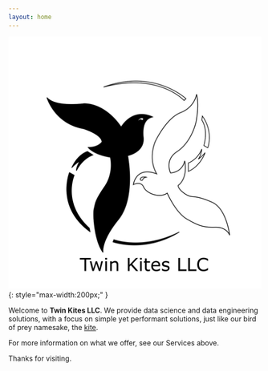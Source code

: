 ```yaml
---
layout: home
---
```


![Twin Kites LLC Logo](assets/images/logo.png){: style="max-width:200px;" }

Welcome to **Twin Kites LLC**. We provide data science and data engineering solutions, with a focus on simple yet performant solutions, just like our bird of prey namesake, the [kite](https://en.wikipedia.org/wiki/Kite_(bird)).

For more information on what we offer, see our Services above.

Thanks for visiting.
